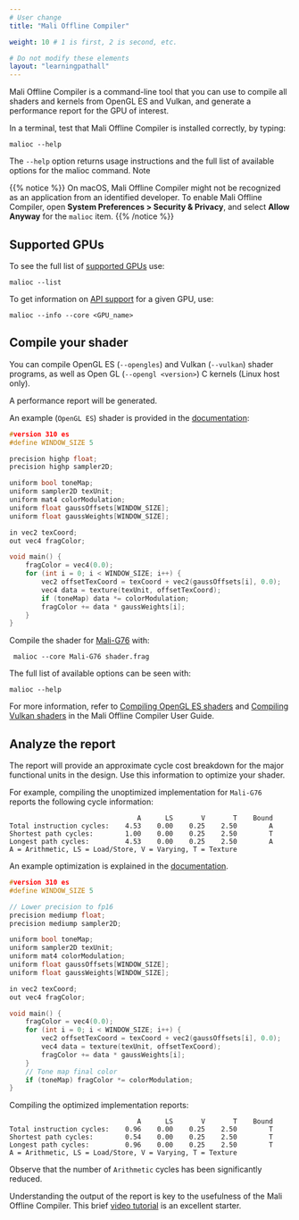 ```yaml
---
# User change
title: "Mali Offline Compiler"

weight: 10 # 1 is first, 2 is second, etc.

# Do not modify these elements
layout: "learningpathall"
---
```

Mali Offline Compiler is a command-line tool that you can use to compile all shaders and kernels from OpenGL ES and Vulkan, and generate a performance report for the GPU of interest.

In a terminal, test that Mali Offline Compiler is installed correctly, by typing:

```
malioc --help
```

The `--help` option returns usage instructions and the full list of available options for the malioc command.
Note

{{% notice %}}
On macOS, Mali Offline Compiler might not be recognized as an application from an identified developer. To enable Mali Offline Compiler, open **System Preferences > Security & Privacy**, and select **Allow Anyway** for the `malioc` item.
{{% /notice %}}

## Supported GPUs

To see the full list of [supported GPUs](https://developer.arm.com/documentation/101863/latest/Platform-support/GPU-support) use:

```console
malioc --list
```

To get information on [API support](https://developer.arm.com/documentation/101863/latest/Platform-support/API-support) for a given GPU, use:

```console
malioc --info --core <GPU_name>
```

## Compile your shader

You can compile OpenGL ES (`--opengles`) and Vulkan (`--vulkan`) shader programs, as well as Open GL (`--opengl <version>`) C kernels (Linux host only).

A performance report will be generated.

An example (`OpenGL ES`) shader is provided in the [documentation](https://developer.arm.com/documentation/102468/latest/Compile-your-shader):
```C
#version 310 es
#define WINDOW_SIZE 5

precision highp float;
precision highp sampler2D;

uniform bool toneMap;
uniform sampler2D texUnit;
uniform mat4 colorModulation;
uniform float gaussOffsets[WINDOW_SIZE];
uniform float gaussWeights[WINDOW_SIZE];

in vec2 texCoord;
out vec4 fragColor;

void main() {
	fragColor = vec4(0.0);
	for (int i = 0; i < WINDOW_SIZE; i++) {
		vec2 offsetTexCoord = texCoord + vec2(gaussOffsets[i], 0.0);
		vec4 data = texture(texUnit, offsetTexCoord);
		if (toneMap) data *= colorModulation;
		fragColor += data * gaussWeights[i];
    }
}
```

Compile the shader for [Mali-G76](https://developer.arm.com/Processors/Mali-G76) with:
```command
 malioc --core Mali-G76 shader.frag
```

The full list of available options can be seen with:
```console
malioc --help
```
For more information, refer to [Compiling OpenGL ES shaders](https://developer.arm.com/documentation/101863/latest/Using-Mali-Offline-Compiler/Compiling-OpenGL-ES-shaders) and [Compiling Vulkan shaders](https://developer.arm.com/documentation/101863/latest/Using-Mali-Offline-Compiler/Compiling-Vulkan-shaders) in the Mali Offline Compiler User Guide.

## Analyze the report

The report will provide an approximate cycle cost breakdown for the major functional units in the design. Use this information to optimize your shader.

For example, compiling the unoptimized implementation for `Mali-G76` reports the following cycle information:
```output
                                A      LS       V       T    Bound
Total instruction cycles:    4.53    0.00    0.25    2.50        A
Shortest path cycles:        1.00    0.00    0.25    2.50        T
Longest path cycles:         4.53    0.00    0.25    2.50        A
A = Arithmetic, LS = Load/Store, V = Varying, T = Texture
```

An example optimization is explained in the [documentation](https://developer.arm.com/documentation/102468/latest/Optimize-your-shader).
```C
#version 310 es
#define WINDOW_SIZE 5

// Lower precision to fp16
precision mediump float;
precision mediump sampler2D;

uniform bool toneMap;
uniform sampler2D texUnit;
uniform mat4 colorModulation;
uniform float gaussOffsets[WINDOW_SIZE];
uniform float gaussWeights[WINDOW_SIZE];

in vec2 texCoord;
out vec4 fragColor;

void main() {
	fragColor = vec4(0.0);
	for (int i = 0; i < WINDOW_SIZE; i++) {
		vec2 offsetTexCoord = texCoord + vec2(gaussOffsets[i], 0.0);
		vec4 data = texture(texUnit, offsetTexCoord);
		fragColor += data * gaussWeights[i];
    }
    // Tone map final color
	if (toneMap) fragColor *= colorModulation;
}
```
Compiling the optimized implementation reports:
```output
                                A      LS       V       T    Bound
Total instruction cycles:    0.96    0.00    0.25    2.50        T
Shortest path cycles:        0.54    0.00    0.25    2.50        T
Longest path cycles:         0.96    0.00    0.25    2.50        T
A = Arithmetic, LS = Load/Store, V = Varying, T = Texture
```
Observe that the number of `Arithmetic` cycles has been significantly reduced.

Understanding the output of the report is key to the usefulness of the Mali Offline Compiler. This brief [video tutorial](https://developer.arm.com/Additional%20Resources/Video%20Tutorials/Arm%20Mali%20GPU%20Training%20-%20EP3-5) is an excellent starter.
